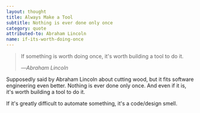 ```yaml
---
layout: thought
title: Always Make a Tool
subtitle: Nothing is ever done only once
category: quote
attributed-to: Abraham Lincoln
name: if-its-worth-doing-once
---
```

> If something is worth doing once, it's worth building a tool to do it.
>
> &mdash;<cite>Abraham Lincoln</cite>

Supposedly said by Abraham Lincoln about cutting wood, but it fits software
engineering even better. Nothing is ever done only once. And even if it is,
it's worth building a tool to do it.

If it's greatly difficult to automate something, it's a code/design smell.

